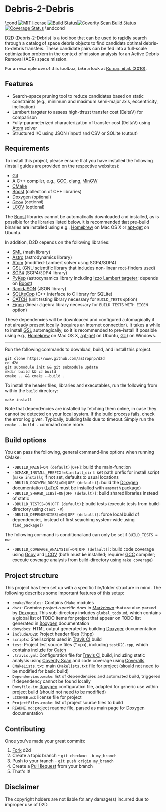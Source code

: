 Debris-2-Debris
===================

\cond [![MIT license](http://img.shields.io/badge/license-MIT-brightgreen.svg)](http://opensource.org/licenses/MIT) [![Build Status](https://travis-ci.org/astropnp/d2d.svg?branch=master)](https://travis-ci.org/astropnp/d2d)[![Coverity Scan Build Status](https://scan.coverity.com/projects/3700/badge.svg)](https://scan.coverity.com/projects/3700) [![Coverage Status](https://coveralls.io/repos/astropnp/d2d/badge.png)](https://coveralls.io/r/astropnp/d2d) \endcond

D2D (Debris-2-Debris) is a toolbox that can be used to rapidly search through a catalog of space debris objects to find candidate optimal debris-to-debris transfers. These candidate pairs can be fed into a full-scale optimization problem in the context of mission analysis for an Active Debris Removal (ADR) space mission.

For an example use of this toolbox, take a look at [Kumar, et al. (2016)](#temp).

Features
------

  - Search-space pruning tool to reduce candidates based on static constraints (e.g., minimum and maximum semi-major axis, eccentricity, inclination)
  - Lambert targeter to assess high-thrust transfer cost (DeltaV) for comparison
  - Fully-parameterized characterization of transfer cost (DeltaV) using [Atom](https://github.com/astropnp/atom) solver
  - Structured I/O using JSON (input) and CSV or SQLite (output)

Requirements
------

To install this project, please ensure that you have installed the following (install guides are provided on the respective websites):

  - [Git](http://git-scm.com)
  - A C++ compiler, e.g., [GCC](https://gcc.gnu.org/), [clang](http://clang.llvm.org/), [MinGW](http://www.mingw.org/)
  - [CMake](http://www.cmake.org)
  - [Boost](http://www.boost.org/) (collection of C++ libraries)
  - [Doxygen](http://www.doxygen.org "Doxygen homepage") (optional)
  - [Gcov](https://gcc.gnu.org/onlinedocs/gcc/Gcov.html) (optional)
  - [LCOV](http://ltp.sourceforge.net/coverage/lcov.php) (optional)

The [Boost](http://www.boost.org/) libraries cannot be automatically downloaded and installed, as is possible for the libraries listed below. It is recommended that pre-build binaries are installed using e.g., [Homebrew](http://brewformulas.org/Boost) on Mac OS X or [apt-get](https://launchpad.net/ubuntu/+source/boost) on Ubuntu.

 In addition, D2D depends on the following libraries:

  - [SML](https://www.github.com/astropnp/sml) (math library)
  - [Astro](https://www.github.com/astropnp/astro) (astrodynamics library)
  - [Atom](https://www.github.com/astropnp/sam) (modified-Lambert solver using SGP4/SDP4)
  - [GSL](http://www.gnu.org/software/gsl) (GNU scientific library that includes non-linear root-finders used)
  - [SGP4](https://www.github.com/astropnp/sgp4deorbit) (SGP4/SDP4 library)
  - [PyKep](https://www.github.com/esa/pykep) (astrodynamics library including [Izzo Lambert targeter](http://arxiv.org/abs/1403.2705); depends on [Boost](http://www.boost.org/))
  - [RapidJSON](https://github.com/miloyip/rapidjson) (JSON library)
  - [SQLiteCpp](https://github.com/SRombauts/SQLiteCpp) (C++ interface to C library for SQLite)
  - [CATCH](https://www.github.com/philsquared/Catch) (unit testing library necessary for `BUILD_TESTS` option)
  - [Eigen](http://eigen.tuxfamily.org/) (linear algebra library necessary for `BUILD_TESTS_WITH_EIGEN` option)

These dependencies will be downloaded and configured automagically if not already present locally (requires an internet connection). It takes a while to install [GSL](http://www.gnu.org/software/gsl) automagically, so it is recommended to pre-install if possible using e.g., [Homebrew](http://brewformulas.org/Gsl) on Mac OS X, [apt-get](http://askubuntu.com/questions/490465/install-gnu-scientific-library-gsl-on-ubuntu-14-04-via-terminal) on Ubuntu, [Gsl](http://gnuwin32.sourceforge.net/packages/gsl.htm)) on Windows.

------

Run the following commands to download, build, and install this project.

    git clone https://www.github.com/astropnp/d2d
    cd d2d
    git submodule init && git submodule update
    mkdir build && cd build
    cmake .. && cmake --build .

To install the header files, libraries and executables, run the following from within the `build` directory:

    make install

Note that dependencies are installed by fetching them online, in case they cannot be detected on your local system. If the build process fails, check the error log given. Typically, building fails due to timeout. Simply run the `cmake --build .` command once more.

Build options
-------------

You can pass the following, general command-line options when running CMake:

  - `-DBUILD_MAIN[=ON (default)|OFF]`: build the main-function
  - `-DCMAKE_INSTALL_PREFIX[=$install_dir]`: set path prefix for install script (`make install`); if not set, defaults to usual locations
  - `-DBUILD_DOXYGEN_DOCS[=ON|OFF (default)]`: build the [Doxygen](http://www.doxygen.org "Doxygen homepage") documentation ([LaTeX](http://www.latex-project.org/) must be installed with `amsmath` package)
  - `-DBUILD_SHARED_LIBS[=ON|OFF (default)]`: build shared libraries instead of static
  - `-DBUILD_TESTS[=ON|OFF (default)]`: build tests (execute tests from build-directory using `ctest -V`)
  - `-DBUILD_DEPENDENCIES[=ON|OFF (default)]`: force local build of dependencies, instead of first searching system-wide using `find_package()`

The following command is conditional and can only be set if `BUILD_TESTS = ON`:

  - `-DBUILD_COVERAGE_ANALYSIS[=ON|OFF (default)]`: build code coverage using [Gcov](https://gcc.gnu.org/onlinedocs/gcc/Gcov.html) and [LCOV](http://ltp.sourceforge.net/coverage/lcov.php) (both must be installed; requires [GCC](https://gcc.gnu.org/) compiler; execute coverage analysis from build-directory using `make coverage`)

Project structure
-------------

This project has been set up with a specific file/folder structure in mind. The following describes some important features of this setup:

  - `cmake/Modules` : Contains `CMake` modules
  - `docs`: Contains project-specific docs in [Markdown](https://help.github.com/articles/github-flavored-markdown/ "GitHub Flavored Markdown") that are also parsed by [Doxygen](http://www.doxygen.org "Doxygen homepage"). This sub-directory includes `global_todo.md`, which contains a global list of TODO items for project that appear on TODO list generated in [Doxygen](http://www.doxygen.org "Doxygen homepage") documentation
  - `doxydocs`: HTML output generated by building [Doxygen](http://www.doxygen.org "Doxygen homepage") documentation
  - `include/D2D`: Project header files (*.hpp)
  - `scripts`: Shell scripts used in [Travis CI](https://travis-ci.org/ "Travis CI homepage") build
  - `test`: Project test source files (*.cpp), including `testD2D.cpp`, which contains include for [Catch](https://www.github.com/philsquared/Catch "Catch Github repository")
  - `.travis.yml`: Configuration file for [Travis CI](https://travis-ci.org/ "Travis CI homepage") build, including static analysis using [Coverity Scan](https://scan.coverity.com/ "Coverity Scan homepage") and code coverage using [Coveralls](https://coveralls.io "Coveralls.io homepage")
  - `CMakeLists.txt`: main `CMakelists.txt` file for project (should not need to be modified for basic build)
  - `Dependencies.cmake`: list of dependencies and automated build, triggered if dependency cannot be found locally
  - `Doxyfile.in`: [Doxygen](http://www.doxygen.org "Doxygen homepage") configuration file, adapted for generic use within project build (should not need to be modified)
  - `LICENSE.md`: license file for project
  - `ProjectFiles.cmake`: list of project source files to build
  - `README.md`: project readme file, parsed as main page for [Doxygen](http://www.doxygen.org "Doxygen homepage") documentation

Contributing
------------

Once you've made your great commits:

1. [Fork](https://github.com/astropnp/d2d/fork) d2d
2. Create a topic branch - `git checkout -b my_branch`
3. Push to your branch - `git push origin my_branch`
4. Create a [Pull Request](http://help.github.com/pull-requests/) from your branch
5. That's it!

Disclaimer
------

The copyright holders are not liable for any damage(s) incurred due to improper use of D2D.
